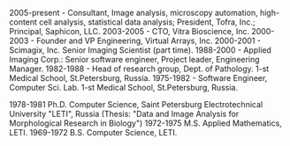 2005-present - Consultant, Image analysis, microscopy automation, high-content cell analysis, statistical data analysis; President, Tofra, Inc.; Principal, Saphicon, LLC.
2003-2005 - CTO, Vitra Bioscience, Inc.
2000-2003 - Founder and VP Engineering, Virtual Arrays, Inc.
2000-2001 - Scimagix, Inc. Senior Imaging Scientist (part time).
1988-2000 - Applied Imaging Corp.: Senior software engineer, Project leader, Engineering Manager.
1982-1988 - Head of research group, Dept. of Pathology. 1-st Medical School, St.Petersburg, Russia.
1975-1982 - Software Engineer, Computer Sci. Lab. 1-st Medical School, St.Petersburg, Russia.

1978-1981 Ph.D. Computer Science, Saint Petersburg Electrotechnical University "LETI", Russia (Thesis: "Data and Image Analysis for Morphological Research in Biology")
1972-1975 M.S. Applied Mathematics, LETI.
1969-1972 B.S. Computer Science, LETI.
